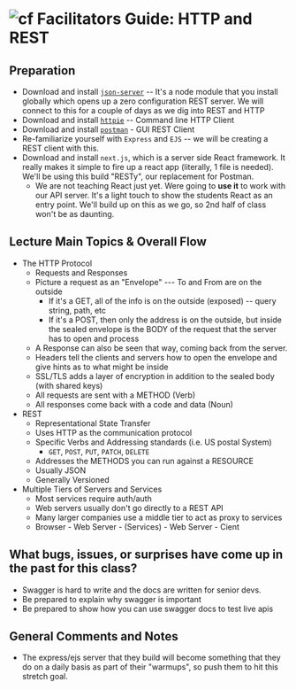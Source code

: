 ![cf](http://i.imgur.com/7v5ASc8.png) Facilitators Guide: HTTP and REST
=======================================================================

## Preparation
* Download and install [`json-server`](https://github.com/typicode/json-server) -- It's a node module that you install globally which opens up a zero configuration REST server.  We will connect to this for a couple of days as we dig into REST and HTTP
* Download and install [`httpie`](https://httpie.org/) -- Command line HTTP Client
* Download and install [`postman`](https://www.getpostman.com/) - GUI REST Client
* Re-familiarize yourself with `Express` and `EJS` -- we will be creating a REST client with this.
* Download and install `next.js`, which is a server side React framework. It really makes it simple to fire up a react app (literally, 1 file is needed). We'll be using this build "RESTy", our replacement for Postman.
  * We are not teaching React just yet. Were going to **use it** to work with our API server. It's a light touch to show the students React as an entry point. We'll build up on this as we go, so 2nd half of class won't be as daunting.

## Lecture Main Topics & Overall Flow
* The HTTP Protocol
  * Requests and Responses
  * Picture a request as an "Envelope" --- To and From are on the outside
    * If it's a GET, all of the info is on the outside (exposed) -- query string, path, etc
    * If it's a POST, then only the address is on the outside, but inside the sealed envelope is the BODY of the request that the server has to open and process
  * A Response can also be seen that way, coming back from the server.
  * Headers tell the clients and servers how to open the envelope and give hints as to what might be inside
  * SSL/TLS adds a layer of encryption in addition to the sealed body (with shared keys)
  * All requests are sent with a METHOD (Verb)
  * All responses come back with a code and data (Noun)
* REST
  * Representational State Transfer
  * Uses HTTP as the communication protocol
  * Specific Verbs and Addressing standards (i.e. US postal System)
    * `GET`, `POST`, `PUT`, `PATCH`, `DELETE`
  * Addresses the METHODS you can run against a RESOURCE
  * Usually JSON
  * Generally Versioned
* Multiple Tiers of Servers and Services
  * Most services require auth/auth
  * Web servers usually don't go directly to a REST API
  * Many larger companies use a middle tier to act as proxy to services
  * Browser - Web Server - (Services) - Web Server - Cient


## What bugs, issues, or surprises have come up in the past for this class?

* Swagger is hard to write and the docs are written for senior devs.
* Be prepared to explain why swagger is important
* Be prepared to show how you can use swagger docs to test live apis

## General Comments and Notes
* The express/ejs server that they build will become something that they do on a daily basis as part of their "warmups", so push them to hit this stretch goal.
